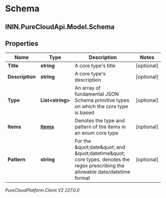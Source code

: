 # Schema

## ININ.PureCloudApi.Model.Schema

## Properties

|Name | Type | Description | Notes|
|------------ | ------------- | ------------- | -------------|
| **Title** | **string** | A core type&#39;s title | [optional] |
| **Description** | **string** | A core type&#39;s description | [optional] |
| **Type** | **List&lt;string&gt;** | An array of fundamental JSON Schema primitive types on which the core type is based | [optional] |
| **Items** | [**Items**](Items) | Denotes the type and pattern of the items in an enum core type | [optional] |
| **Pattern** | **string** | For the \&quot;date\&quot; and \&quot;datetime\&quot; core types, denotes the regex prescribing the allowable date/datetime format | [optional] |



_PureCloudPlatform.Client.V2 227.0.0_
